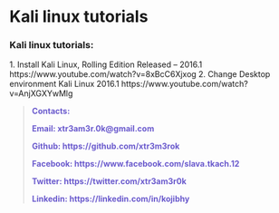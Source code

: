 # Kali linux tutorials
<h3>Kali linux tutorials:</h3>
        1. Install Kali Linux, Rolling Edition Released – 2016.1 https://www.youtube.com/watch?v=8xBcC6Xjxog
        2. Change Desktop environment Kali Linux 2016.1 https://www.youtube.com/watch?v=AnjXGXYwMlg



<blockquote>
    <font color='#6A5ACD'>
        <p><strong>Contacts:</strong></p>
        <p><strong>Email: xtr3am3r.0k@gmail.com</strong></p>
        <p><strong>Github: https://github.com/xtr3m3rok</strong></p>
        <p><strong><strong>Facebook: https://www.facebook.com/slava.tkach.12</strong></p>
        <p><strong>Twitter: https://twitter.com/xtr3am3r0k</strong></p>  
        <p><strong>Linkedin: https://linkedin.com/in/kojibhy</strong></p>
    </font>
</blockquote>